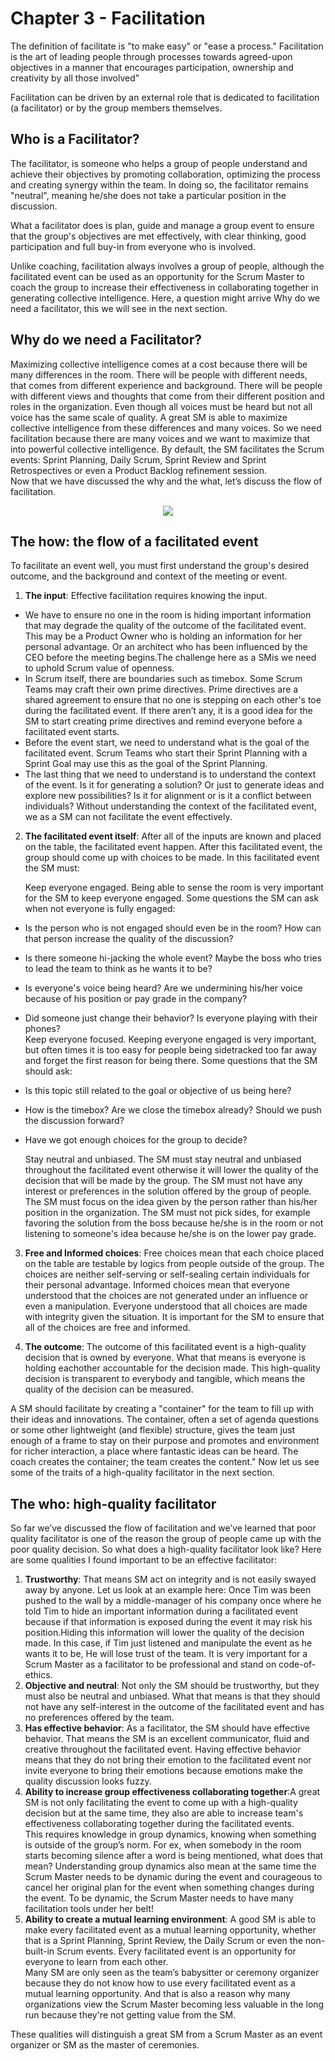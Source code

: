 # Chapter 3 - Facilitation

The definition of facilitate is "to make easy" or "ease a process." Facilitation is the art of leading people through processes towards agreed-upon objectives in a manner that encourages participation, ownership and creativity by all those involved”

Facilitation can be driven by an external role that is dedicated to facilitation (a facilitator) or by the group members themselves.

## Who is a Facilitator?

The facilitator, is someone who helps a group of people understand and achieve their objectives by promoting collaboration, optimizing the process and creating synergy within the team. In doing so, the facilitator remains "neutral", meaning he/she does not take a particular position in the discussion.

What a facilitator does is plan, guide and manage a group event to ensure that the group's objectives are met effectively, with clear thinking, good participation and full buy-in from everyone who is involved.

Unlike coaching, facilitation always involves a group of people, although the facilitated event can be used as an opportunity for the Scrum Master to coach the group to increase their effectiveness in collaborating together in generating collective intelligence. Here, a question might arrive Why do we need a facilitator, this we will see in the next section.

## Why do we need a Facilitator?

Maximizing collective intelligence comes at a cost because there will be many differences in the room. There will be people with different needs, that comes from different experience and background. There will be people with different views and thoughts that come from their different position and roles in the organization. Even though all voices must be heard but not all voice has the same scale of quality. A great SM is able to maximize collective intelligence from these differences and many voices. So we need facilitation because there are many voices and we want to maximize that into powerful collective intelligence. By default, the SM facilitates the Scrum events: Sprint Planning, Daily Scrum, Sprint Review and Sprint Retrospectives or even a Product Backlog refinement session.\
Now that we have discussed the why and the what, let’s discuss the flow of facilitation.

<p align="center"> <img width="" height="" src="https://scrumorg-website-prod.s3.amazonaws.com/drupal/inline-images/A58BD878-E8B0-4EFA-99E8-D2A3C5DD3CC4%203.png"></p>

## The how: the flow of a facilitated event

To facilitate an event well, you must first understand the group's desired outcome, and the background and context of the meeting or event.

1. **The input**: Effective facilitation requires knowing the input.

- We have to ensure no one in the room is hiding important information that may degrade the quality of the outcome of the facilitated event. This may be a Product Owner who is holding an information for her personal advantage. Or an architect who has been influenced by the CEO before the meeting begins.The challenge here as a SMis we need to uphold Scrum value of openness.
- In Scrum itself, there are boundaries such as timebox. Some Scrum Teams may craft their own prime directives. Prime directives are a shared agreement to ensure that no one is stepping on each other's toe during the facilitated event. If there aren’t any, it is a good idea for the SM to start creating prime directives and remind everyone before a facilitated event starts.
- Before the event start, we need to understand what is the goal of the facilitated event. Scrum Teams who start their Sprint Planning with a Sprint Goal may use this as the goal of the Sprint Planning.
- The last thing that we need to understand is to understand the context of the event. Is it for generating a solution? Or just to generate ideas and explore new possibilities? Is it for alignment or is it a conflict between individuals? Without understanding the context of the facilitated event, we as a SM can not facilitate the event effectively.

2. **The facilitated event itself**: After all of the inputs are known and placed on the table, the facilitated event happen. After this facilitated event, the group should come up with choices to be made. In this facilitated event the SM must:

   Keep everyone engaged. Being able to sense the room is very important for the SM to keep everyone engaged. Some questions the SM can ask when not everyone is fully engaged:

- Is the person who is not engaged should even be in the room? How can that person increase the quality of the discussion?
- Is there someone hi-jacking the whole event? Maybe the boss who tries to lead the team to think as he wants it to be?
- Is everyone's voice being heard? Are we undermining his/her voice because of his position or pay grade in the company?
- Did someone just change their behavior? Is everyone playing with their phones?\
  Keep everyone focused. Keeping everyone engaged is very important, but often times it is too easy for people being sidetracked too far away and forget the first reason for being there. Some questions that the SM should ask:

- Is this topic still related to the goal or objective of us being here?
- How is the timebox? Are we close the timebox already? Should we push the discussion forward?
- Have we got enough choices for the group to decide?

  Stay neutral and unbiased. The SM must stay neutral and unbiased throughout the facilitated event otherwise it will lower the quality of the decision that will be made by the group. The SM must not have any interest or preferences in the solution offered by the group of people. The SM must focus on the idea given by the person rather than his/her position in the organization. The SM must not pick sides, for example favoring the solution from the boss because he/she is in the room or not listening to someone's idea because he/she is on the lower pay grade.

3. **Free and Informed choices**: Free choices mean that each choice placed on the table are testable by logics from people outside of the group. The choices are neither self-serving or self-sealing certain individuals for their personal advantage. Informed choices mean that everyone understood that the choices are not generated under an influence or even a manipulation. Everyone understood that all choices are made with integrity given the situation. It is important for the SM to ensure that all of the choices are free and informed.

4. **The outcome**: The outcome of this facilitated event is a high-quality decision that is owned by everyone. What that means is everyone is holding eachother accountable for the decision made. This high-quality decision is transparent to everybody and tangible, which means the quality of the decision can be measured.

A SM should facilitate by creating a "container" for the team to fill up with their ideas and innovations. The container, often a set of agenda questions or some other lightweight (and flexible) structure, gives the team just enough of a frame to stay on their purpose and promotes and environment for richer interaction, a place where fantastic ideas can be heard. The coach creates the container; the team creates the content." Now let us see some of the traits of a high-quality facilitator in the next section.

## The who: high-quality facilitator

So far we’ve discussed the flow of facilitation and we’ve learned that poor quality facilitator is one of the reason the group of people came up with the poor quality decision. So what does a high-quality facilitator look like? Here are some qualities I found important to be an effective facilitator:

1. **Trustworthy**: That means SM act on integrity and is not easily swayed away by anyone. Let us look at an example here: Once Tim was been pushed to the wall by a middle-manager of his company once where he told Tim to hide an important information during a facilitated event because if that information is exposed during the event it may risk his position.Hiding this information will lower the quality of the decision made. In this case, if Tim just listened and manipulate the event as he wants it to be, He will lose trust of the team. It is very important for a Scrum Master as a facilitator to be professional and stand on code-of-ethics.
2. **Objective and neutral**: Not only the SM should be trustworthy, but they must also be neutral and unbiased. What that means is that they should not have any self-interest in the outcome of the facilitated event and has no preferences offered by the team.
3. **Has effective behavior**: As a facilitator, the SM should have effective behavior. That means the SM is an excellent communicator, fluid and creative throughout the facilitated event. Having effective behavior means that they do not bring their emotion to the facilitated event nor invite everyone to bring their emotions because emotions make the quality discussion looks fuzzy.
4. **Ability to increase group effectiveness collaborating together**:A great SM is not only facilitating the event to come up with a high-quality decision but at the same time, they also are able to increase team's effectiveness collaborating together during the facilitated events.\
   This requires knowledge in group dynamics, knowing when something is outside of the group’s norm. For ex, when somebody in the room starts becoming silence after a word is being mentioned, what does that mean? Understanding group dynamics also mean at the same time the Scrum Master needs to be dynamic during the event and courageous to cancel her original plan for the event when something changes during the event. To be dynamic, the Scrum Master needs to have many facilitation tools under her belt!
5. **Ability to create a mutual learning environment**: A good SM is able to make every facilitated event as a mutual learning opportunity, whether that is a Sprint Planning, Sprint Review, the Daily Scrum or even the non-built-in Scrum events. Every facilitated event is an opportunity for everyone to learn from each other.\
   Many SM are only seen as the team’s babysitter or ceremony organizer because they do not know how to use every facilitated event as a mutual learning opportunity. And that is also a reason why many organizations view the Scrum Master becoming less valuable in the long run because they're not getting value from the SM.

These qualities will distinguish a great SM from a Scrum Master as an event organizer or SM as the master of ceremonies.

